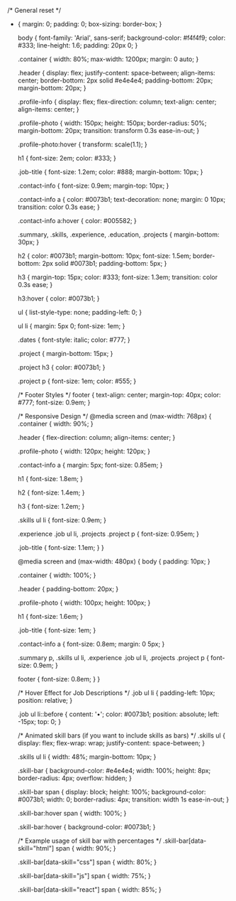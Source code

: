 /* General reset */
* {
    margin: 0;
    padding: 0;
    box-sizing: border-box;
  }
  
  body {
    font-family: 'Arial', sans-serif;
    background-color: #f4f4f9;
    color: #333;
    line-height: 1.6;
    padding: 20px 0;
  }
  
  .container {
    width: 80%;
    max-width: 1200px;
    margin: 0 auto;
  }
  
  .header {
    display: flex;
    justify-content: space-between;
    align-items: center;
    border-bottom: 2px solid #e4e4e4;
    padding-bottom: 20px;
    margin-bottom: 20px;
  }
  
  .profile-info {
    display: flex;
    flex-direction: column;
    text-align: center;
    align-items: center;
  }
  
  .profile-photo {
    width: 150px;
    height: 150px;
    border-radius: 50%;
    margin-bottom: 20px;
    transition: transform 0.3s ease-in-out;
  }
  
  .profile-photo:hover {
    transform: scale(1.1);
  }
  
  h1 {
    font-size: 2em;
    color: #333;
  }
  
  .job-title {
    font-size: 1.2em;
    color: #888;
    margin-bottom: 10px;
  }
  
  .contact-info {
    font-size: 0.9em;
    margin-top: 10px;
  }
  
  .contact-info a {
    color: #0073b1;
    text-decoration: none;
    margin: 0 10px;
    transition: color 0.3s ease;
  }
  
  .contact-info a:hover {
    color: #005582;
  }
  
  .summary,
  .skills,
  .experience,
  .education,
  .projects {
    margin-bottom: 30px;
  }
  
  h2 {
    color: #0073b1;
    margin-bottom: 10px;
    font-size: 1.5em;
    border-bottom: 2px solid #0073b1;
    padding-bottom: 5px;
  }
  
  h3 {
    margin-top: 15px;
    color: #333;
    font-size: 1.3em;
    transition: color 0.3s ease;
  }
  
  h3:hover {
    color: #0073b1;
  }
  
  ul {
    list-style-type: none;
    padding-left: 0;
  }
  
  ul li {
    margin: 5px 0;
    font-size: 1em;
  }
  
  .dates {
    font-style: italic;
    color: #777;
  }
  
  .project {
    margin-bottom: 15px;
  }
  
  .project h3 {
    color: #0073b1;
  }
  
  .project p {
    font-size: 1em;
    color: #555;
  }
  
  /* Footer Styles */
  footer {
    text-align: center;
    margin-top: 40px;
    color: #777;
    font-size: 0.9em;
  }
  
  /* Responsive Design */
  @media screen and (max-width: 768px) {
    .container {
      width: 90%;
    }
  
    .header {
      flex-direction: column;
      align-items: center;
    }
  
    .profile-photo {
      width: 120px;
      height: 120px;
    }
  
    .contact-info a {
      margin: 5px;
      font-size: 0.85em;
    }
  
    h1 {
      font-size: 1.8em;
    }
  
    h2 {
      font-size: 1.4em;
    }
  
    h3 {
      font-size: 1.2em;
    }
  
    .skills ul li {
      font-size: 0.9em;
    }
  
    .experience .job ul li,
    .projects .project p {
      font-size: 0.95em;
    }
  
    .job-title {
      font-size: 1.1em;
    }
  }
  
  @media screen and (max-width: 480px) {
    body {
      padding: 10px;
    }
  
    .container {
      width: 100%;
    }
  
    .header {
      padding-bottom: 20px;
    }
  
    .profile-photo {
      width: 100px;
      height: 100px;
    }
  
    h1 {
      font-size: 1.6em;
    }
  
    .job-title {
      font-size: 1em;
    }
  
    .contact-info a {
      font-size: 0.8em;
      margin: 0 5px;
    }
  
    .summary p,
    .skills ul li,
    .experience .job ul li,
    .projects .project p {
      font-size: 0.9em;
    }
  
    footer {
      font-size: 0.8em;
    }
  }
  
  /* Hover Effect for Job Descriptions */
  .job ul li {
    padding-left: 10px;
    position: relative;
  }
  
  .job ul li::before {
    content: '•';
    color: #0073b1;
    position: absolute;
    left: -15px;
    top: 0;
  }
  
  /* Animated skill bars (if you want to include skills as bars) */
  .skills ul {
    display: flex;
    flex-wrap: wrap;
    justify-content: space-between;
  }
  
  .skills ul li {
    width: 48%;
    margin-bottom: 10px;
  }
  
  .skill-bar {
    background-color: #e4e4e4;
    width: 100%;
    height: 8px;
    border-radius: 4px;
    overflow: hidden;
  }
  
  .skill-bar span {
    display: block;
    height: 100%;
    background-color: #0073b1;
    width: 0;
    border-radius: 4px;
    transition: width 1s ease-in-out;
  }
  
  .skill-bar:hover span {
    width: 100%;
  }
  
  .skill-bar:hover {
    background-color: #0073b1;
  }
  
  /* Example usage of skill bar with percentages */
  .skill-bar[data-skill="html"] span {
    width: 90%;
  }
  
  .skill-bar[data-skill="css"] span {
    width: 80%;
  }
  
  .skill-bar[data-skill="js"] span {
    width: 75%;
  }
  
  .skill-bar[data-skill="react"] span {
    width: 85%;
  }
  

